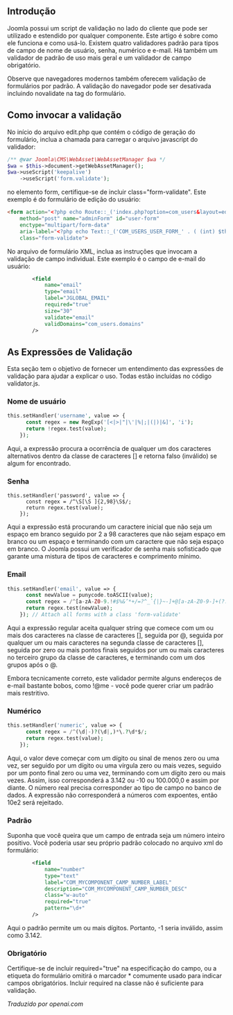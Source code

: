 <!-- Filename: J4.x:Joomla_4_Tips_and_Tricks:_Form_Validation_Basics / Display title: Validação de Formulário -->

## Introdução

Joomla possui um script de validação no lado do cliente que pode ser utilizado e estendido por qualquer componente. Este artigo é sobre como ele funciona e como usá-lo. Existem quatro validadores padrão para tipos de campo de nome de usuário, senha, numérico e e-mail. Há também um validador de padrão de uso mais geral e um validador de campo obrigatório.

Observe que navegadores modernos também oferecem validação de formulários por padrão. A validação do navegador pode ser desativada incluindo novalidate na tag do formulário.

## Como invocar a validação

No início do arquivo edit.php que contém o código de geração do formulário, inclua a chamada para carregar o arquivo javascript do validador:

```php
/** @var Joomla\CMS\WebAsset\WebAssetManager $wa */
$wa = $this->document->getWebAssetManager();
$wa->useScript('keepalive')
    ->useScript('form.validate');
```

no elemento form, certifique-se de incluir class="form-validate". Este exemplo é do formulário de edição do usuário:

```html
<form action="<?php echo Route::_('index.php?option=com_users&layout=edit&id=' . (int) $this->item->id); ?>"
    method="post" name="adminForm" id="user-form"
    enctype="multipart/form-data"
    aria-label="<?php echo Text::_('COM_USERS_USER_FORM_' . ( (int) $this->item->id === 0 ? 'NEW' : 'EDIT'), true); ?>"
    class="form-validate">
```

No arquivo de formulário XML, inclua as instruções que invocam a validação de campo individual. Este exemplo é o campo de e-mail do usuário:

```xml
        <field
            name="email"
            type="email"
            label="JGLOBAL_EMAIL"
            required="true"
            size="30"
            validate="email"
            validDomains="com_users.domains"
        />
```

## As Expressões de Validação

Esta seção tem o objetivo de fornecer um entendimento das expressões de validação para ajudar a explicar o uso. Todas estão incluídas no código validator.js.

### Nome de usuário

```php
this.setHandler('username', value => {
      const regex = new RegExp('[<|>|"|\'|%|;|(|)|&]', 'i');
      return !regex.test(value);
    });
```

Aqui, a expressão procura a ocorrência de qualquer um dos caracteres alternativos dentro da classe de caracteres [] e retorna falso (inválido) se algum for encontrado.

### Senha

```pnp
this.setHandler('password', value => {
      const regex = /^\S[\S ]{2,98}\S$/;
      return regex.test(value);
    });
```

Aqui a expressão está procurando um caractere inicial que não seja um espaço em branco seguido por 2 a 98 caracteres que não sejam espaço em branco ou um espaço e terminando com um caractere que não seja espaço em branco. O Joomla possui um verificador de senha mais sofisticado que garante uma mistura de tipos de caracteres e comprimento mínimo.

### Email

```php
this.setHandler('email', value => {
      const newValue = punycode.toASCII(value);
      const regex = /^[a-zA-Z0-9.!#$%&’*+/=?^_`{|}~-]+@[a-zA-Z0-9-]+(?:\.[a-zA-Z0-9-]+)*$/;
      return regex.test(newValue);
    }); // Attach all forms with a class 'form-validate'
```

Aqui a expressão regular aceita qualquer string que comece com um ou mais dos caracteres na classe de caracteres [], seguida por @, seguida por qualquer um ou mais caracteres na segunda classe de caracteres [], seguida por zero ou mais pontos finais seguidos por um ou mais caracteres no terceiro grupo da classe de caracteres, e terminando com um dos grupos após o @.

Embora tecnicamente correto, este validador permite alguns endereços de e-mail bastante bobos, como !@me - você pode querer criar um padrão mais restritivo.

### Numérico

```php
this.setHandler('numeric', value => {
      const regex = /^(\d|-)?(\d|,)*\.?\d*$/;
      return regex.test(value);
    });
```

Aqui, o valor deve começar com um dígito ou sinal de menos zero ou uma vez, ser seguido por um dígito ou uma vírgula zero ou mais vezes, seguido por um ponto final zero ou uma vez, terminando com um dígito zero ou mais vezes. Assim, isso corresponderá a 3.142 ou -10 ou 100.000,0 e assim por diante. O número real precisa corresponder ao tipo de campo no banco de dados. A expressão não corresponderá a números com expoentes, então 10e2 será rejeitado.

### Padrão

Suponha que você queira que um campo de entrada seja um número inteiro positivo. Você poderia usar seu próprio padrão colocado no arquivo xml do formulário:

```xml
        <field
            name="number"
            type="text"
            label="COM_MYCOMPONENT_CAMP_NUMBER_LABEL"
            description="COM_MYCOMPONENT_CAMP_NUMBER_DESC"
            class="w-auto"
            required="true"
            pattern="\d+"
        />
```

Aqui o padrão permite um ou mais dígitos. Portanto, -1 seria inválido, assim como 3.142.

### Obrigatório

Certifique-se de incluir required="true" na especificação do campo, ou a etiqueta do formulário omitirá o marcador * comumente usado para indicar campos obrigatórios. Incluir required na classe não é suficiente para validação.

*Traduzido por openai.com*

